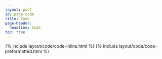 ```yaml
---
layout: post
id: page-code
title: Code
page-header:
  headline: Code
toc: true
---
```


{% include layout/code/code-inline.html %}
{% include layout/code/code-preformatted.html %}
